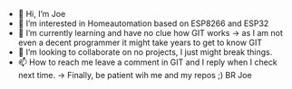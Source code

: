 - 👋 Hi, I’m Joe
- 👀 I’m interested in Homeautomation based on ESP8266 and ESP32
- 🌱 I’m currently learning and have no clue how GIT works -> as I am not even a decent programmer it might take years to get to know GIT
- 💞️ I’m looking to collaborate on no projects, I just might break things.
- 📫 How to reach me leave a comment in GIT and I reply when I check next time.
-> Finally, be patient wih me and my repos ;) BR Joe

<!---
JoeAngle68/JoeAngle68 is a ✨ special ✨ repository because its `README.md` (this file) appears on your GitHub profile.
You can click the Preview link to take a look at your changes.
--->
